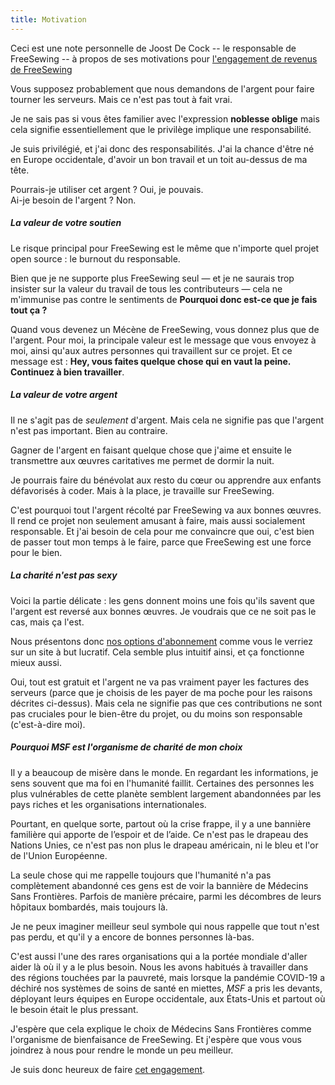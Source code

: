 ```yaml
---
title: Motivation
---
```


<Note>

Ceci est une note personnelle de Joost De Cock -- le responsable de FreeSewing -- à propos de
ses motivations pour [l'engagement de revenus de FreeSewing](/docs/various/pledge/)

</Note>

Vous supposez probablement que nous demandons de l'argent pour faire tourner les serveurs. Mais ce n'est pas tout à fait vrai.

Je ne sais pas si vous êtes familier avec l'expression **noblesse oblige** mais cela signifie essentiellement que le privilège implique une responsabilité.

Je suis privilégié, et j'ai donc des responsabilités. J'ai la chance d'être né en Europe occidentale, d'avoir un bon travail et un toit au-dessus de ma tête.

Pourrais-je utiliser cet argent ? Oui, je pouvais.\
Ai-je besoin de l'argent ? Non.

##### La valeur de votre soutien

Le risque principal pour FreeSewing est le même que n'importe quel projet open source : le burnout du responsable.

Bien que je ne supporte plus FreeSewing seul — et je ne saurais trop insister sur la valeur du travail de tous les contributeurs — cela ne m'immunise pas contre le sentiments de **Pourquoi donc est-ce que je fais tout ça ?**

Quand vous devenez un Mécène de FreeSewing, vous donnez plus que de l'argent. Pour moi, la principale valeur est le message que vous envoyez à moi, ainsi qu'aux autres personnes qui travaillent sur ce projet. Et ce message est : **Hey, vous faites quelque chose qui en vaut la peine. Continuez à bien travailler**.

##### La valeur de votre argent

Il ne s'agit pas de *seulement* d'argent. Mais cela ne signifie pas que l'argent n'est pas important. Bien au contraire.

Gagner de l'argent en faisant quelque chose que j'aime et ensuite le transmettre aux œuvres caritatives me permet de dormir la nuit.

Je pourrais faire du bénévolat aux resto du cœur ou apprendre aux enfants défavorisés à coder. Mais à la place, je travaille sur FreeSewing.

C'est pourquoi tout l'argent récolté par FreeSewing va aux bonnes œuvres. Il rend ce projet non seulement amusant à faire, mais aussi socialement responsable. Et j'ai besoin de cela pour me convaincre que oui, c'est bien de passer tout mon temps à le faire, parce que FreeSewing est une force pour le bien.

##### La charité n'est pas sexy

Voici la partie délicate : les gens donnent moins une fois qu'ils savent que l'argent est reversé aux bonnes œuvres. Je voudrais que ce ne soit pas le cas, mais ça l'est.

Nous présentons donc [nos options d'abonnement](/community/join) comme vous le verriez sur un site à but lucratif. Cela semble plus intuitif ainsi, et ça fonctionne mieux aussi.

Oui, tout est gratuit et l'argent ne va pas vraiment payer les factures des serveurs (parce que je choisis de les payer de ma poche pour les raisons décrites ci-dessus). Mais cela ne signifie pas que ces contributions ne sont pas cruciales pour le bien-être du projet, ou du moins son responsable (c'est-à-dire moi).

##### Pourquoi MSF est l'organisme de charité de mon choix

Il y a beaucoup de misère dans le monde. En regardant les informations, je sens souvent que ma foi en l'humanité faillit. Certaines des personnes les plus vulnérables de cette planète semblent largement abandonnées par les pays riches et les organisations internationales.

Pourtant, en quelque sorte, partout où la crise frappe, il y a une bannière familière qui apporte de l’espoir et de l’aide. Ce n'est pas le drapeau des Nations Unies, ce n'est pas non plus le drapeau américain, ni le bleu et l'or de l'Union Européenne.

La seule chose qui me rappelle toujours que l'humanité n'a pas complètement abandonné ces gens est de voir la bannière de Médecins Sans Frontières. Parfois de manière précaire, parmi les décombres de leurs hôpitaux bombardés, mais toujours là.

Je ne peux imaginer meilleur seul symbole qui nous rappelle que tout n'est pas perdu, et qu'il y a encore de bonnes personnes là-bas.

C'est aussi l'une des rares organisations qui a la portée mondiale d'aller aider là où il y a le plus besoin. Nous les avons habitués à travailler dans des régions touchées par la pauvreté, mais lorsque la pandémie COVID-19 a déchiré nos systèmes de soins de santé en miettes, *MSF* a pris les devants, déployant leurs équipes en Europe occidentale, aux États-Unis et partout où le besoin était le plus pressant.

J'espère que cela explique le choix de Médecins Sans Frontières comme l'organisme de bienfaisance de FreeSewing. Et j'espère que vous vous joindrez à nous pour rendre le monde un peu meilleur.

Je suis donc heureux de faire [cet engagement](/docs/various/pledge/).
